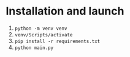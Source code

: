 # Installation and launch

1. `python -m venv venv`
2. `venv/Scripts/activate`
3. `pip install -r requirements.txt`
4. `python main.py`